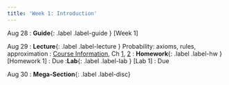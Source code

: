 ```yaml
---
title: 'Week 1: Introduction'
---
```


Aug 28
: **Guide**{: .label .label-guide } [Week 1]

Aug 29
: **Lecture**{: .label .label-lecture } Probability: axioms, rules, approximation
    : [Course Information](course-info), Ch [1](http://prob140.org/textbook/content/Chapter_01/00_Fundamentals.html), [2](http://prob140.org/textbook/content/Chapter_02/00_Calculating_Chances.html)
: **Homework**{: .label .label-hw } [Homework 1]
    : Due 
:**Lab**{: .label .label-lab } [Lab 1]
    : Due
    
Aug 30
: **Mega-Section**{: .label .label-disc}


